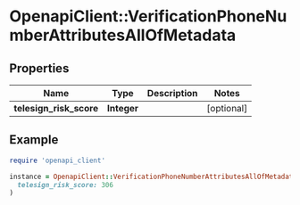 # OpenapiClient::VerificationPhoneNumberAttributesAllOfMetadata

## Properties

| Name | Type | Description | Notes |
| ---- | ---- | ----------- | ----- |
| **telesign_risk_score** | **Integer** |  | [optional] |

## Example

```ruby
require 'openapi_client'

instance = OpenapiClient::VerificationPhoneNumberAttributesAllOfMetadata.new(
  telesign_risk_score: 306
)
```

